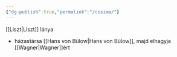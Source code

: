```yaml
---
{"dg-publish":true,"permalink":"/cosima/"}
---
```


[[Liszt\|Liszt]] lánya
- házastársa [[Hans von Bülow\|Hans von Bülow]], majd elhagyja [[Wagner\|Wagner]]ért